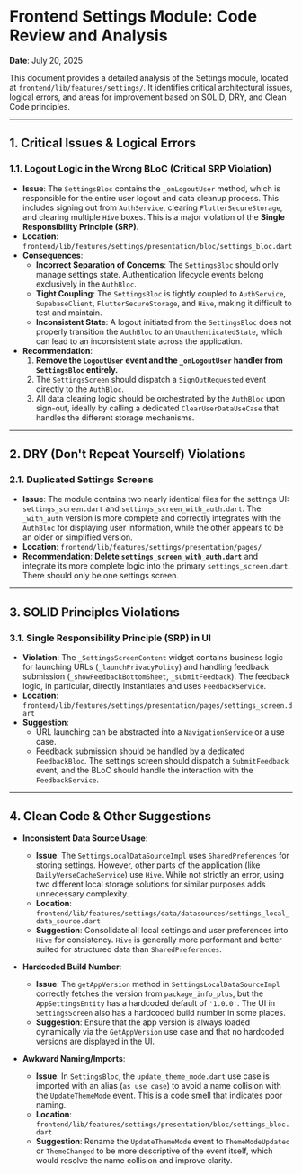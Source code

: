 # Frontend Settings Module: Code Review and Analysis

**Date**: July 20, 2025

This document provides a detailed analysis of the Settings module, located at `frontend/lib/features/settings/`. It identifies critical architectural issues, logical errors, and areas for improvement based on SOLID, DRY, and Clean Code principles.

---

## 1. Critical Issues & Logical Errors

### 1.1. Logout Logic in the Wrong BLoC (Critical SRP Violation)

-   **Issue**: The `SettingsBloc` contains the `_onLogoutUser` method, which is responsible for the entire user logout and data cleanup process. This includes signing out from `AuthService`, clearing `FlutterSecureStorage`, and clearing multiple `Hive` boxes. This is a major violation of the **Single Responsibility Principle (SRP)**.
-   **Location**: `frontend/lib/features/settings/presentation/bloc/settings_bloc.dart`
-   **Consequences**:
    -   **Incorrect Separation of Concerns**: The `SettingsBloc` should only manage settings state. Authentication lifecycle events belong exclusively in the `AuthBloc`.
    -   **Tight Coupling**: The `SettingsBloc` is tightly coupled to `AuthService`, `SupabaseClient`, `FlutterSecureStorage`, and `Hive`, making it difficult to test and maintain.
    -   **Inconsistent State**: A logout initiated from the `SettingsBloc` does not properly transition the `AuthBloc` to an `UnauthenticatedState`, which can lead to an inconsistent state across the application.
-   **Recommendation**:
    1.  **Remove the `LogoutUser` event and the `_onLogoutUser` handler from `SettingsBloc` entirely.**
    2.  The `SettingsScreen` should dispatch a `SignOutRequested` event directly to the `AuthBloc`.
    3.  All data clearing logic should be orchestrated by the `AuthBloc` upon sign-out, ideally by calling a dedicated `ClearUserDataUseCase` that handles the different storage mechanisms.

---

## 2. DRY (Don't Repeat Yourself) Violations

### 2.1. Duplicated Settings Screens

-   **Issue**: The module contains two nearly identical files for the settings UI: `settings_screen.dart` and `settings_screen_with_auth.dart`. The `_with_auth` version is more complete and correctly integrates with the `AuthBloc` for displaying user information, while the other appears to be an older or simplified version.
-   **Location**: `frontend/lib/features/settings/presentation/pages/`
-   **Recommendation**: **Delete `settings_screen_with_auth.dart`** and integrate its more complete logic into the primary `settings_screen.dart`. There should only be one settings screen.

---

## 3. SOLID Principles Violations

### 3.1. Single Responsibility Principle (SRP) in UI

-   **Violation**: The `_SettingsScreenContent` widget contains business logic for launching URLs (`_launchPrivacyPolicy`) and handling feedback submission (`_showFeedbackBottomSheet`, `_submitFeedback`). The feedback logic, in particular, directly instantiates and uses `FeedbackService`.
-   **Location**: `frontend/lib/features/settings/presentation/pages/settings_screen.dart`
-   **Suggestion**:
    -   URL launching can be abstracted into a `NavigationService` or a use case.
    -   Feedback submission should be handled by a dedicated `FeedbackBloc`. The settings screen should dispatch a `SubmitFeedback` event, and the BLoC should handle the interaction with the `FeedbackService`.

---

## 4. Clean Code & Other Suggestions

-   **Inconsistent Data Source Usage**:
    -   **Issue**: The `SettingsLocalDataSourceImpl` uses `SharedPreferences` for storing settings. However, other parts of the application (like `DailyVerseCacheService`) use `Hive`. While not strictly an error, using two different local storage solutions for similar purposes adds unnecessary complexity.
    -   **Location**: `frontend/lib/features/settings/data/datasources/settings_local_data_source.dart`
    -   **Suggestion**: Consolidate all local settings and user preferences into `Hive` for consistency. `Hive` is generally more performant and better suited for structured data than `SharedPreferences`.

-   **Hardcoded Build Number**:
    -   **Issue**: The `getAppVersion` method in `SettingsLocalDataSourceImpl` correctly fetches the version from `package_info_plus`, but the `AppSettingsEntity` has a hardcoded default of `'1.0.0'`. The UI in `SettingsScreen` also has a hardcoded build number in some places.
    -   **Suggestion**: Ensure that the app version is always loaded dynamically via the `GetAppVersion` use case and that no hardcoded versions are displayed in the UI.

-   **Awkward Naming/Imports**:
    -   **Issue**: In `SettingsBloc`, the `update_theme_mode.dart` use case is imported with an alias (`as use_case`) to avoid a name collision with the `UpdateThemeMode` event. This is a code smell that indicates poor naming.
    -   **Location**: `frontend/lib/features/settings/presentation/bloc/settings_bloc.dart`
    -   **Suggestion**: Rename the `UpdateThemeMode` event to `ThemeModeUpdated` or `ThemeChanged` to be more descriptive of the event itself, which would resolve the name collision and improve clarity.
